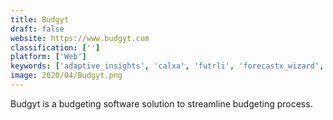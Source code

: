 ```yaml
---
title: Budgyt
draft: false 
website: https://www.budgyt.com
classification: ['']
platform: ['Web']
keywords: ['adaptive_insights', 'calxa', 'futrli', 'forecastx_wizard', 'host_analytics', 'intacct', 'maxiplan', 'netsuite', 'onestreamxf', 'pivotxl', 'powerplan', 'sage_50cloud', 'tagetik', 'xlreporting', 'xlerant', 'arcplan_edge', 'tm5']
image: 2020/04/Budgyt.png
---
```

Budgyt is a budgeting software solution to streamline budgeting process.